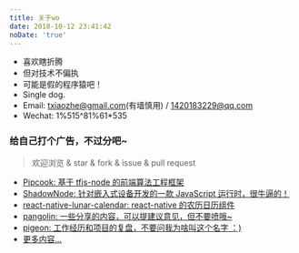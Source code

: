 ```yaml
---
title: 关于wo
date: 2018-10-12 23:41:42
noDate: 'true'
---
```


- 喜欢瞎折腾
- 但对技术不偏执
- 可能是假的程序猿吧！
- Single dog.
- Email: txiaozhe@gmail.com(有墙慎用) / 1420183229@qq.com
- Wechat: 1%515^81%61*535

### 给自己打个广告，不过分吧~ 
> 欢迎浏览 & star & fork & issue & pull request
- [Pipcook: 基于 tfjs-node 的前端算法工程框架](https://github.com/alibaba/pipcook)
- [ShadowNode: 针对嵌入式设备开发的一款 JavaScript 运行时，很牛逼的！](https://github.com/yodaos-project/ShadowNode)
- [react-native-lunar-calendar: react-native 的农历日历组件](https://github.com/Txiaozhe/react-native-lunar-calendar)
- [pangolin: 一些分享的内容，可以提建议意见，但不要喷哦~](https://github.com/Txiaozhe/pangolin)
- [pigeon: 工作经历和项目的复盘，不要问我为啥叫这个名字 ：)](https://github.com/Txiaozhe/pigeon)
- [更多内容...](https://github.com/Txiaozhe)

<!-- ## 站点

本站于 <code class="site_from"></code> 接入百度站点，建站已 <code class="site_date"></code> 天

截止到目前，整站访问次数 <code class="site_pv"></code>、访问人数 <code class="site_uv"></code> -->

<!-- <canvas id="doughnut-chart" width="100" height="45"></canvas> -->

<!-- ## 访问

<canvas id="line-chart" width="100" height="45"></canvas> -->
